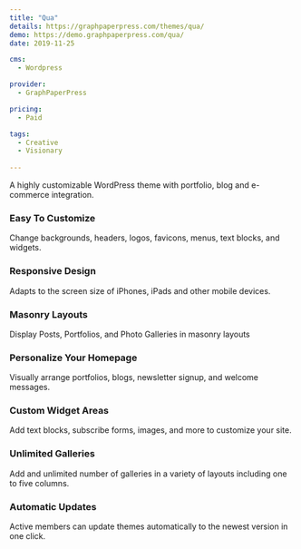 ```yaml
---
title: "Qua"
details: https://graphpaperpress.com/themes/qua/
demo: https://demo.graphpaperpress.com/qua/
date: 2019-11-25

cms: 
  - Wordpress

provider: 
  - GraphPaperPress

pricing:
  - Paid

tags:
  - Creative
  - Visionary
  
---
```


A highly customizable WordPress theme with portfolio, blog and e-commerce integration.

### Easy To Customize

Change backgrounds, headers, logos, favicons, menus, text blocks, and widgets.

### Responsive Design

Adapts to the screen size of iPhones, iPads and other mobile devices.

### Masonry Layouts

Display Posts, Portfolios, and Photo Galleries in masonry layouts

### Personalize Your Homepage

Visually arrange portfolios, blogs, newsletter signup, and welcome messages.

### Custom Widget Areas

Add text blocks, subscribe forms, images, and more to customize your site.

### Unlimited Galleries

Add and unlimited number of galleries in a variety of layouts including one to five columns.

### Automatic Updates

Active members can update themes automatically to the newest version in one click.

